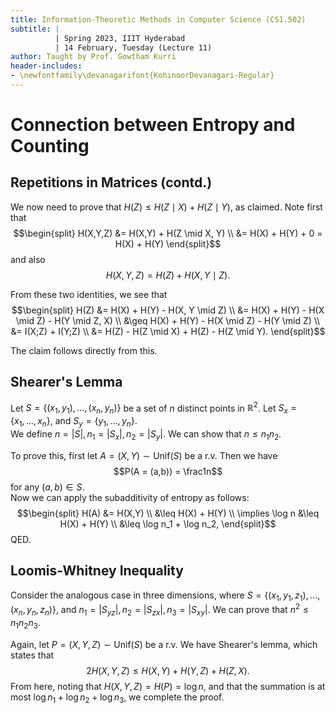 ```yaml
---
title: Information-Theoretic Methods in Computer Science (CS1.502)
subtitle: |
          | Spring 2023, IIIT Hyderabad
          | 14 February, Tuesday (Lecture 11)
author: Taught by Prof. Gowtham Kurri
header-includes:
- \newfontfamily\devanagarifont{KohinoorDevanagari-Regular}
---
```


# Connection between Entropy and Counting
## Repetitions in Matrices (contd.)
We now need to prove that $H(Z) \leq H(Z \mid X) + H(Z \mid Y)$, as claimed. Note first that
$$\begin{split}
H(X,Y,Z) &= H(X,Y) + H(Z \mid X, Y) \\
&= H(X) + H(Y) + 0 = H(X) + H(Y)
\end{split}$$
and also
$$H(X,Y,Z) = H(Z) + H(X, Y \mid Z).$$

From these two identities, we see that
$$\begin{split}
H(Z) &= H(X) + H(Y) - H(X, Y \mid Z) \\
&= H(X) + H(Y) - H(X \mid Z) - H(Y \mid Z, X) \\
&\geq H(X) + H(Y) - H(X \mid Z) - H(Y \mid Z) \\
&= I(X;Z) + I(Y;Z) \\
&= H(Z) - H(Z \mid X) + H(Z) - H(Z \mid Y).
\end{split}$$

The claim follows directly from this.

## Shearer's Lemma
Let $S = \{(x_1, y_1), \dots, (x_n, y_n)\}$ be a set of $n$ distinct points in $\mathbb{R}^2$. Let $S_x = \{x_1, \dots, x_n\}$, and $S_y = \{y_1, \dots, y_n\}$.  
We define $n = |S|, n_1 = |S_x|, n_2 = |S_y|$. We can show that $n \leq n_1 n_2$.

To prove this, first let $A = (X,Y) \sim \text{Unif}(S)$ be a r.v. Then we have
$$P(A = (a,b)) = \frac1n$$
for any $(a,b) \in S$.  
Now we can apply the subadditivity of entropy as follows:
$$\begin{split}
H(A) &= H(X,Y) \\
&\leq H(X) + H(Y) \\
\implies \log n &\leq H(X) + H(Y) \\
&\leq \log n_1 + \log n_2,
\end{split}$$
QED.

## Loomis-Whitney Inequality
Consider the analogous case in three dimensions, where $S = \{(x_1, y_1, z_1), \dots, (x_n, y_n, z_n)\}$, and $n_1 = |S_{yz}|, n_2 = |S_{zx}|, n_3 = |S_{xy}|$. We can prove that $n^2 \leq n_1 n_2 n_3.$

Again, let $P = (X,Y,Z) \sim \text{Unif}(S)$ be a r.v. We have Shearer's lemma, which states that
$$2H(X,Y,Z) \leq H(X,Y) + H(Y,Z) + H(Z,X).$$
From here, noting that $H(X,Y,Z) = H(P) = \log n$, and that the summation is at most $\log n_1 + \log n_2 + \log n_3$, we complete the proof.